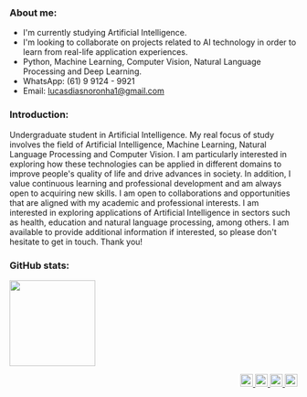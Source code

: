 ### About me:

- I'm currently studying Artificial Intelligence.
- I'm looking to collaborate on projects related to AI technology in order to learn from real-life application experiences.
- Python, Machine Learning, Computer Vision, Natural Language Processing and Deep Learning. 
- WhatsApp: (61) 9 9124 - 9921
- Email: lucasdiasnoronha1@gmail.com

### Introduction:
Undergraduate student in Artificial Intelligence. My real focus of study involves the field of Artificial Intelligence, Machine Learning, Natural Language Processing and Computer Vision. I am particularly interested in exploring how these technologies can be applied in different domains to improve people's quality of life and drive advances in society. In addition, I value continuous learning and professional development and am always open to acquiring new skills. I am open to collaborations and opportunities that are aligned with my academic and professional interests. I am interested in exploring applications of Artificial Intelligence in sectors such as health, education and natural language processing, among others. I am available to provide additional information if interested, so please don't hesitate to get in touch. Thank you!

### GitHub stats:
<div>
<img height="150em" src="https://github-readme-stats.vercel.app/api?username=LUCASDNORONHA&show_icons=true&theme=dark&include_all_commits=true&count_private=true"/>
</div>

<p align="right">
<a href="https://www.kaggle.com/lucasdiasnoronha">
  <img src="https://cdn4.iconfinder.com/data/icons/logos-and-brands/512/189_Kaggle_logo_logos-512.png" alt="Kaggle" width="22" height="22">
</a>
<a href="https://www.beecrowd.com.br/judge/pt/profile/853485">
  <img src="https://user-images.githubusercontent.com/80331468/270190538-7b3fa433-c299-4909-9559-f5276c2edacb.png" alt="Beecrowd" width="22" height="22">
</a>
<a href="https://www.linkedin.com/in/lucasdiasnoronha?utm_source=share&utm_campaign=share_via&utm_content=profile&utm_medium=android_app">
    <img src="https://skillicons.dev/icons?i=linkedin" alt="Beecrowd" width="22" height="22" />
</a>
<a href="https://x.com/DiasLucas75490?t=hYH4BtOwrZ15pAyUJ_OwGA&s=09">
    <img src="https://skillicons.dev/icons?i=twitter" alt="Beecrowd" width="22" height="22" />
</a>
